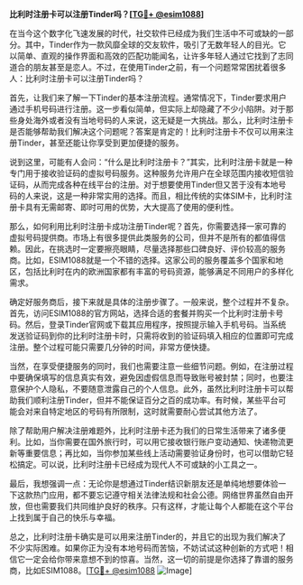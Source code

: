 **比利时注册卡可以注册Tinder吗？[[TG💪+ @esim1088](https://t.me/s/esim1088)]**

在当今这个数字化飞速发展的时代，社交软件已经成为我们生活中不可或缺的一部分。其中，Tinder作为一款风靡全球的交友软件，吸引了无数年轻人的目光。它以简单、直观的操作界面和高效的匹配功能闻名，让许多年轻人通过它找到了志同道合的朋友甚至是恋人。不过，在使用Tinder之前，有一个问题常常困扰着很多人：比利时注册卡可以注册Tinder吗？

首先，让我们来了解一下Tinder的基本注册流程。通常情况下，Tinder要求用户通过手机号码进行注册。这一步看似简单，但实际上却隐藏了不少小陷阱。对于那些身处海外或者没有当地号码的人来说，这无疑是一大挑战。那么，比利时注册卡是否能够帮助我们解决这个问题呢？答案是肯定的！比利时注册卡不仅可以用来注册Tinder，甚至还能让你享受到更加便捷的服务。

说到这里，可能有人会问：“什么是比利时注册卡？”其实，比利时注册卡就是一种专门用于接收验证码的虚拟号码服务。这种服务允许用户在全球范围内接收短信验证码，从而完成各种在线平台的注册。对于想要使用Tinder但又苦于没有本地号码的人来说，这是一种非常实用的选择。而且，相比传统的实体SIM卡，比利时注册卡具有无需邮寄、即时可用的优势，大大提高了使用的便利性。

那么，如何利用比利时注册卡成功注册Tinder呢？首先，你需要选择一家可靠的虚拟号码提供商。市场上有很多提供此类服务的公司，但并不是所有的都值得信赖。因此，在挑选时一定要擦亮眼睛，尽量选择那些口碑良好、评价较高的服务商。比如，ESIM1088就是一个不错的选择。这家公司的服务覆盖多个国家和地区，包括比利时在内的欧洲国家都有丰富的号码资源，能够满足不同用户的多样化需求。

确定好服务商后，接下来就是具体的注册步骤了。一般来说，整个过程并不复杂。首先，访问ESIM1088的官方网站，选择合适的套餐并购买一个比利时注册卡号码。然后，登录Tinder官网或下载其应用程序，按照提示输入手机号码。当系统发送验证码到你的比利时注册卡时，只需将收到的验证码填入相应的位置即可完成注册。整个过程可能只需要几分钟的时间，非常方便快捷。

当然，在享受便捷服务的同时，我们也需要注意一些细节问题。例如，在注册过程中要确保填写的信息真实有效，避免因虚假信息而导致账号被封禁；同时，也要注意保护个人隐私，不要随意泄露自己的个人信息。此外，虽然比利时注册卡可以帮助我们顺利注册Tinder，但并不能保证百分之百的成功率。有时候，某些平台可能会对来自特定地区的号码有所限制，这时就需要耐心尝试其他方法了。

除了帮助用户解决注册难题外，比利时注册卡还为我们的日常生活带来了诸多便利。比如，当你需要在国外旅行时，可以用它接收银行账户变动通知、快递物流更新等重要信息；再比如，当你参加某些线上活动需要验证身份时，也可以借助它轻松搞定。可以说，比利时注册卡已经成为现代人不可或缺的小工具之一。

最后，我想强调一点：无论你是想通过Tinder结识新朋友还是单纯地想要体验一下这款热门应用，都不要忘记遵守相关法律法规和社会公德。网络世界虽然自由开放，但也需要我们共同维护良好的秩序。只有这样，才能让每个人都能在这个平台上找到属于自己的快乐与幸福。

总之，比利时注册卡确实是可以用来注册Tinder的，并且它的出现为我们解决了不少实际困难。如果你正为没有本地号码而苦恼，不妨试试这种创新的方式吧！相信它一定会给你带来意想不到的惊喜。当然，这一切的前提是你选择了靠谱的服务商，比如ESIM1088。[[TG💪+ @esim1088](https://t.me/s/esim1088) ![Image](https://i.postimg.cc/4NQfJmqS/Snipaste-2025-05-13-00-14-12.png)]